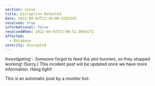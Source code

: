 ```yaml
---
section: issue
title: Disruption Detected
date: 2022-09-03T22:43:00.628234Z
resolved: true
informational: false
resolvedWhen: 2022-09-03T23:00:52.804417Z
affected:
  - Database
severity: disrupted
---
```

*Investigating* - _Someone_ forgot to feed the plot bunnies, so they stopped working! (Sorry.) This incident post will be updated once we have more information. Hang tight!

This is an automatic post by a monitor bot.
        